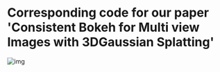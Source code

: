 # Corresponding code for our paper 'Consistent Bokeh for Multi view Images with 3DGaussian Splatting'

![img](.overview.jpg)
